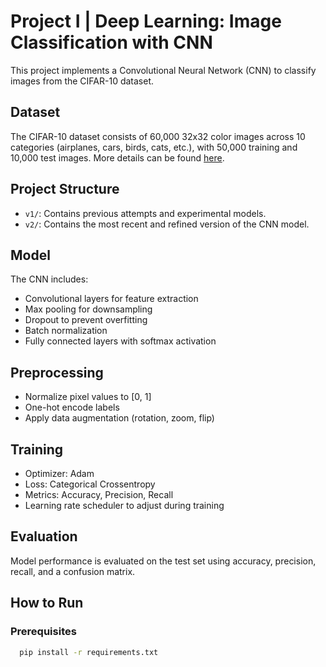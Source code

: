 # Project I | Deep Learning: Image Classification with CNN

This project implements a Convolutional Neural Network (CNN) to classify images from the CIFAR-10 dataset.

## Dataset

The CIFAR-10 dataset consists of 60,000 32x32 color images across 10 categories (airplanes, cars, birds, cats, etc.), with 50,000 training and 10,000 test images. More details can be found [here](https://www.cs.toronto.edu/~kriz/cifar.html).

## Project Structure

- `v1/`: Contains previous attempts and experimental models.
- `v2/`: Contains the most recent and refined version of the CNN model.

## Model

The CNN includes:

- Convolutional layers for feature extraction
- Max pooling for downsampling
- Dropout to prevent overfitting
- Batch normalization
- Fully connected layers with softmax activation

## Preprocessing

- Normalize pixel values to [0, 1]
- One-hot encode labels
- Apply data augmentation (rotation, zoom, flip)

## Training

- Optimizer: Adam
- Loss: Categorical Crossentropy
- Metrics: Accuracy, Precision, Recall
- Learning rate scheduler to adjust during training

## Evaluation

Model performance is evaluated on the test set using accuracy, precision, recall, and a confusion matrix.

## How to Run

### Prerequisites

```bash
  pip install -r requirements.txt
```
